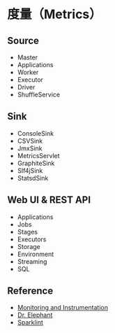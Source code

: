 # 度量（Metrics）

## Source

* Master
* Applications
* Worker
* Executor
* Driver
* ShuffleService

## Sink

* ConsoleSink
* CSVSink
* JmxSink
* MetricsServlet
* GraphiteSink
* Slf4jSink
* StatsdSink

## Web UI & REST API

* Applications
* Jobs
* Stages
* Executors
* Storage
* Environment
* Streaming
* SQL

## Reference

* [Monitoring and Instrumentation](https://spark.apache.org/docs/latest/monitoring.html)
* [Dr. Elephant](https://github.com/linkedin/dr-elephant)
* [Sparklint](https://github.com/groupon/sparklint)